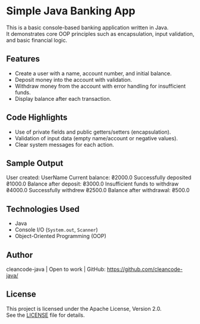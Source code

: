 # Simple Java Banking App

This is a basic console-based banking application written in Java.  
It demonstrates core OOP principles such as encapsulation, input validation, and basic financial logic.

## Features

- Create a user with a name, account number, and initial balance.
- Deposit money into the account with validation.
- Withdraw money from the account with error handling for insufficient funds.
- Display balance after each transaction.

## Code Highlights

- Use of private fields and public getters/setters (encapsulation).
- Validation of input data (empty name/account or negative values).
- Clear system messages for each action.

## Sample Output
User created: UserName
Current balance: ₴2000.0
Successfully deposited ₴1000.0
Balance after deposit: ₴3000.0
Insufficient funds to withdraw ₴4000.0
Successfully withdrew ₴2500.0
Balance after withdrawal: ₴500.0

## Technologies Used

- Java
- Console I/O (`System.out`, `Scanner`)
- Object-Oriented Programming (OOP)

## Author
 
cleancode-java | Open to work | GitHub: https://github.com/cleancode-java/

## License

This project is licensed under the Apache License, Version 2.0.  
See the [LICENSE](https://github.com/cleancode-java/MyJavaLearningProjects/blob/main/LICENSE) file for details.
